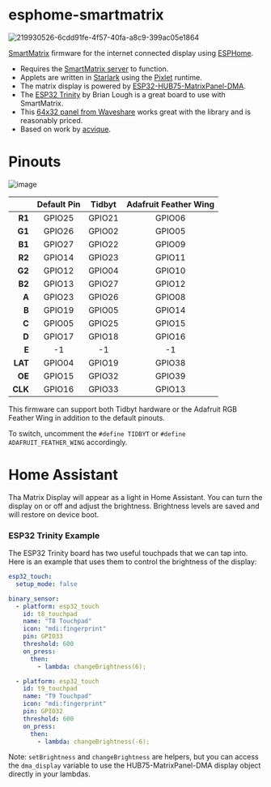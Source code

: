 # esphome-smartmatrix

![219930526-6cdd91fe-4f57-40fa-a8c9-399ac05e1864](https://user-images.githubusercontent.com/72890/219930692-824a2063-1788-4628-8d7f-fdbc240b5191.png)

[SmartMatrix](https://github.com/acvigue/SmartMatrix-ESP32) firmware for the internet connected display using [ESPHome](https://esphome.io/index.html).

* Requires the [SmartMatrix server](https://github.com/drudge/smart-matrix-server) to function.
* Applets are written in [Starlark](https://github.com/google/starlark-go/blob/master/doc/spec.md) using the [Pixlet](https://tidbyt.dev/docs/build/build-for-tidbyt) runtime.
* The matrix display is powered by [ESP32-HUB75-MatrixPanel-DMA](https://github.com/mrfaptastic/ESP32-HUB75-MatrixPanel-DMA).
* The [ESP32 Trinity](https://esp32trinity.com/) by Brian Lough is a great board to use with SmartMatrix.
* This [64x32 panel from Waveshare](https://www.waveshare.com/rgb-matrix-p3-64x32.htm?amazon) works great with the library and is reasonably priced.
* Based on work by [acvique](https://github.com/acvigue/SmartMatrix-ESP32).

# Pinouts

![image](https://user-images.githubusercontent.com/72890/219923621-937a8f2e-1026-4c38-bb05-2691427aea0b.png)

|           | Default Pin |       Tidbyt    |    Adafruit Feather Wing  |
|----------:|:-----------:|:---------------:|:-------------------------:|
|     **R1**    |    GPIO25   |    GPIO21   |          GPIO06       |
|     **G1**    |    GPIO26   |    GPIO02   |          GPIO05       |
|     **B1**    |    GPIO27   |    GPIO22   |          GPIO09       |
|     **R2**    |    GPIO14   |    GPIO23   |          GPIO11       |
|     **G2**    |    GPIO12   |    GPIO04   |          GPIO10       |
|     **B2**    |    GPIO13   |    GPIO27   |          GPIO12       |
|     **A**     |    GPIO23   |    GPIO26   |          GPIO08       |
|     **B**     |    GPIO19   |    GPIO05   |          GPIO14       |
|     **C**     |    GPIO05   |    GPIO25   |          GPIO15       |
|     **D**     |    GPIO17   |    GPIO18   |          GPIO16       |
|     **E**     |    -1       |    -1       |          -1           |
|     **LAT**   |    GPIO04   |    GPIO19   |          GPIO38       |
|     **OE**    |    GPIO15   |    GPIO32   |          GPIO39       |
|     **CLK**   |    GPIO16   |    GPIO33   |          GPIO13       |


This firmware can support both Tidbyt hardware or the Adafruit RGB Feather Wing in addition to the default pinouts.

To switch, uncomment the `#define TIDBYT` or `#define ADAFRUIT_FEATHER_WING` accordingly.

# Home Assistant

Tha Matrix Display will appear as a light in Home Assistant. You can turn the display on or off and adjust the brightness. Brightness levels are saved and will restore on device boot.

### ESP32 Trinity Example

The ESP32 Trinity board has two useful touchpads that we can tap into. Here is an example that uses them to control the brightness of the display:

```yaml
esp32_touch:
  setup_mode: false

binary_sensor:
  - platform: esp32_touch
    id: t8_touchpad
    name: "T8 Touchpad"
    icon: "mdi:fingerprint"
    pin: GPIO33
    threshold: 600
    on_press:
      then:
        - lambda: changeBrightness(6);

  - platform: esp32_touch
    id: t9_touchpad
    name: "T9 Touchpad"
    icon: "mdi:fingerprint"
    pin: GPIO32
    threshold: 600
    on_press:
      then:
        - lambda: changeBrightness(-6);
```

Note: `setBrightness` and `changeBrightness` are helpers, but you can access the `dma_display` variable to use the HUB75-MatrixPanel-DMA display object directly in your lambdas.
